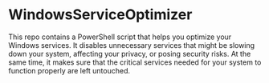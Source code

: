 # WindowsServiceOptimizer
This repo contains a PowerShell script that helps you optimize your Windows services. It disables unnecessary services that might be slowing down your system, affecting your privacy, or posing security risks. At the same time, it makes sure that the critical services needed for your system to function properly are left untouched. 
